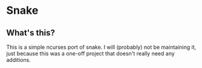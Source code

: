 # Snake

## What's this?

This is a simple ncurses port of snake. I will (probably) not be maintaining it, just because this was a one-off project that doesn't really need any additions.
